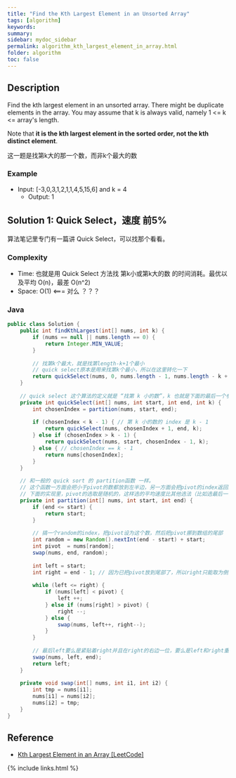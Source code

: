```yaml
---
title: "Find the Kth Largest Element in an Unsorted Array"
tags: [algorithm]
keywords:
summary:
sidebar: mydoc_sidebar
permalink: algorithm_kth_largest_element_in_array.html
folder: algorithm
toc: false
---
```


## Description
Find the kth largest element in an unsorted array. There might be duplicate elements in the array. 
You may assume that k is always valid, namely 1 <= k <= array's length.

Note that **it is the kth largest element in the sorted order, not the kth distinct element**.

这一题是找第k大的那一个数，而非k个最大的数

### Example
* Input: [-3,0,3,1,2,1,1,4,5,15,6] and k = 4
  * Output: 1

## Solution 1: Quick Select，速度 前5%
算法笔记里专门有一篇讲 Quick Select，可以找那个看看。

### Complexity
* Time: 也就是用 Quick Select 方法找 第k小或第k大的数 的时间消耗。最优以及平均 O(n)，最差 O(n^2)
* Space: O(1) <=== 对么 ？？？

### Java
```java
public class Solution {
    public int findKthLargest(int[] nums, int k) {
        if (nums == null || nums.length == 0) {
            return Integer.MIN_VALUE;
        }
        
        // 找第k个最大，就是找第length-k+1个最小
        // quick select原本是用来找第k个最小，所以在这里转化一下
        return quickSelect(nums, 0, nums.length - 1, nums.length - k + 1);
    }
    
    // quick select 这个算法的定义就是 “找第 k 小的数”，k 也就是下面的最后一个参数
    private int quickSelect(int[] nums, int start, int end, int k) {
        int chosenIndex = partition(nums, start, end);
        
        if (chosenIndex < k - 1) { // 第 k 小的数的 index 是 k - 1
            return quickSelect(nums, chosenIndex + 1, end, k);
        } else if (chosenIndex > k - 1) {
            return quickSelect(nums, start, chosenIndex - 1, k);
        } else { // chosenIndex == k - 1
            return nums[chosenIndex];
        }
    }
    
    // 和一般的 quick sort 的 partition函数 一样。
    // 这个函数一方面会把小于pivot的数都放到左半边，另一方面会把pivot的index返回来。
    // 下面的实现里，pivot的选取是随机的，这样选的平均速度比其他选法（比如选最后一个元素）高很多！
    private int partition(int[] nums, int start, int end) {
        if (end <= start) {
            return start;
        }
        
        // 搞一个random的index，把pivot设为这个数，然后把pivot挪到数组的尾部
        int random = new Random().nextInt(end - start) + start;
        int pivot  = nums[random];
        swap(nums, end, random);
        
        int left = start;
        int right = end - 1; // 因为已把pivot放到尾部了，所以right只能取为倒数第二个
        
        while (left <= right) {
            if (nums[left] < pivot) {
                left ++;
            } else if (nums[right] > pivot) {
                right --;
            } else {
                swap(nums, left++, right--);
            }
        }
        
        // 最后left要么是紧贴着right并且在right的右边一位，要么是left和right重合
        swap(nums, left, end);
        return left;
    }
    
    private void swap(int[] nums, int i1, int i2) {
        int tmp = nums[i1];
        nums[i1] = nums[i2];
        nums[i2] = tmp;
    }
}
```

## Reference
* [Kth Largest Element in an Array [LeetCode]](https://leetcode.com/problems/kth-largest-element-in-an-array/description/)

{% include links.html %}
